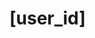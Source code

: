 <!-- generated by markdown-notes-tree -->

# \[user_id]

<!-- optional markdown-notes-tree directory description starts here -->

<!-- optional markdown-notes-tree directory description ends here -->


